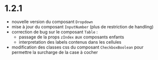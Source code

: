 # 1.2.1

- nouvelle version du composant `Dropdown`
- mise à jour du composant `InputNumber` (plus de restriction de handling)
- correction de bug sur le composant `Table` :
  - passage de la props `zIndex` aux composants enfants
  - interpretation des labels contenus dans les cellules
- modification des classes css du composant `CheckboxBoolean` pour permettre la surcharge de la case à cocher
